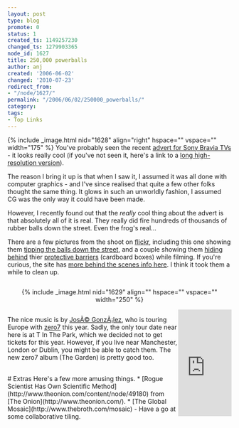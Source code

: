 ```yaml
---
layout: post
type: blog
promote: 0
status: 1
created_ts: 1149257230
changed_ts: 1279903365
node_id: 1627
title: 250,000 powerballs
author: anj
created: '2006-06-02'
changed: '2010-07-23'
redirect_from:
- "/node/1627/"
permalink: "/2006/06/02/250000_powerballs/"
category: 
tags:
- Top Links
---
```

{% include _image.html nid="1628" align="right" hspace="" vspace="" width="175" %} You've probably seen the recent 
[advert for Sony Bravia TVs](http://www.bravia-advert.com) - it looks really cool (if you've not seen it, here's a link to a [long high-resolution version](http://www.bravia-advert.com/commercial/braviaextcommhigh.html)).

The reason I bring it up is that when I saw it, I assumed it was all done with computer graphics - and I've since realised that quite a few other folks thought the same thing.  It glows in such an unworldly fashion, I assumed CG was the only way it could have been made.

However, I recently found out that the _really_ cool thing about the advert is that absolutely all of it is real.  They really did fire hundreds of thousands of rubber balls down the street.  Even the frog's real...
<!--break-->

There are a few pictures from the shoot on [flickr](http://www.flickr.com), including this one showing them [tipping the balls down the street](http://www.flickr.com/photos/sepiatone/32300543/in/set-720725/), and a couple showing them [hiding behind](http://www.flickr.com/photos/sepiatone/72569069/in/set-720725/) thier [protective barriers](http://www.flickr.com/photos/saramorishige/29489513/in/set-658997/) (cardboard boxes) while filming.  If you're curious, the site has [more behind the scenes info here](http://www.bravia-advert.com/commercial/).  I think it took them a while to clean up.

<div style="text-align: center; padding: 1em 0;">
{% include _image.html nid="1629" align="" hspace="" vspace="" width="250" %}
</div>

<div style="float: right;">
<iframe src="https://rcm-uk.amazon.co.uk/e/cm?t=anjacksonnet-21&o=2&p=8&l=as1&asins=B000EGD1JC&fc1=000000&IS2=1&lt1=_blank&lc1=0000ff&bc1=000000&bg1=ffffff&f=ifr" style="width:120px;height:240px;" scrolling="no" marginwidth="0" marginheight="0" frameborder="0"></iframe>
</div>

The nice music is by [JosÃ© GonzÃ¡lez](http://www.jose-gonzalez.com/), who is touring Europe with [zero7](http://www.zero7.co.uk/) this year.  Sadly, the only tour date near here is at T In The Park, which we decided not to get tickets for this year.  However, if you live near Manchester, London or Dublin, you might be able to catch them.  The new zero7 album (The Garden) is pretty good too.

<br/>
#  Extras
Here's a few more amusing things.
*  [Rogue Scientist Has Own Scientific Method](http://www.theonion.com/content/node/49180) from [The Onion](http://www.theonion.com/).
*  [The Global Mosaic](http://www.thebroth.com/mosaic) - Have a go at some collaborative tiling.
